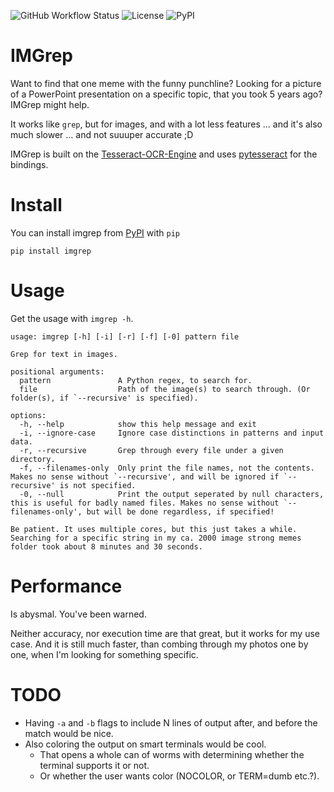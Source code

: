 ![GitHub Workflow Status](https://img.shields.io/github/workflow/status/FynnFreyer/imgrep/PyPI)
![License](https://img.shields.io/pypi/l/imgrep)
![PyPI](https://img.shields.io/pypi/v/imgrep)

# IMGrep

Want to find that one meme with the funny punchline?
Looking for a picture of a PowerPoint presentation on a specific topic, that you took 5 years ago?
IMGrep might help.

It works like `grep`, but for images, and with a lot less features
... and it's also much slower ... and not suuuper accurate ;D

IMGrep is built on the [Tesseract-OCR-Engine](https://github.com/tesseract-ocr/tesseract)
and uses [pytesseract](https://pypi.org/project/pytesseract/) for the bindings.

# Install

You can install imgrep from [PyPI](pypi.org) with `pip`

    pip install imgrep

# Usage

Get the usage with `imgrep -h`.

    usage: imgrep [-h] [-i] [-r] [-f] [-0] pattern file

    Grep for text in images.
    
    positional arguments:
      pattern               A Python regex, to search for.
      file                  Path of the image(s) to search through. (Or folder(s), if `--recursive' is specified).
    
    options:
      -h, --help            show this help message and exit
      -i, --ignore-case     Ignore case distinctions in patterns and input data.
      -r, --recursive       Grep through every file under a given directory.
      -f, --filenames-only  Only print the file names, not the contents. Makes no sense without `--recursive', and will be ignored if `--recursive' is not specified.
      -0, --null            Print the output seperated by null characters, this is useful for badly named files. Makes no sense without `--filenames-only', but will be done regardless, if specified!
    
    Be patient. It uses multiple cores, but this just takes a while. Searching for a specific string in my ca. 2000 image strong memes folder took about 8 minutes and 30 seconds.

# Performance

Is abysmal. You've been warned.

Neither accuracy, nor execution time are that great, but it works for my use case.
And it is still much faster, than combing through my photos one by one, when I'm looking for something specific.

# TODO

- Having `-a` and `-b` flags to include N lines of output after, and before the match would be nice.
- Also coloring the output on smart terminals would be cool.
  - That opens a whole can of worms with determining whether the terminal supports it or not.
  - Or whether the user wants color (NOCOLOR, or TERM=dumb etc.?).
